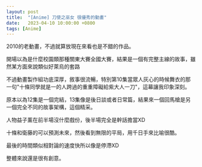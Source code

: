 ```yaml
---
layout: post
title:  "[Anime] 刀使之巫女 很優秀的動畫"
date:   2023-04-10 10:00:00 +0800
tags: [Anime]
---
```


2010的老動畫，不過就算放現在來看也是不錯的作品。

開場以為是什麼校園類那種關東大賽全國大賽，結果是一個有完整主線的故事，雖然某方面來說類似好萊烏的套路

不過動畫製作組功底深厚，敘事很流暢，特別第10集當眾人灰心的時候舞衣的那一句"十條同學就是一的人跨過的重重障礙給紫大人一刀"，這幕讓我印象深刻。

原本以為12集是一個完結，13集像是後日談或者日常篇，結果來一個回馬槍是另一個完全不同的故事架構，這個精采。

人物益子薰在前半場沒什麼戲份，後半場完全是幹話擔當XD

十條和衛藤的可以預測未來，然後看到無限的平局，用千日手來比喻很酷。

最後的時間類似相對論的速度快所以像是停滯XD

整體來說還是很有創意。
